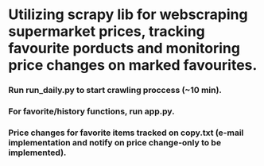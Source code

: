 # Utilizing scrapy lib for webscraping supermarket prices, tracking favourite porducts and monitoring price changes on marked favourites.
### Run run_daily.py to start crawling proccess (~10 min).
### For favorite/history functions, run app.py.
### Price changes for favorite items tracked on copy.txt (e-mail implementation and notify on price change-only to be implemented).
